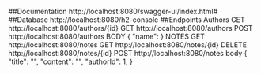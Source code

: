 ##Documentation 
http://localhost:8080/swagger-ui/index.html#
##Database 
http://localhost:8080/h2-console
##Endpoints
Authors
GET http://localhost:8080/authors/{id}
GET http://localhost:8080/authors
POST http://localhost:8080/authors
BODY 
{
"name": 
}
NOTES
GET http://localhost:8080/notes
GET http://localhost:8080/notes/{id}
DELETE http://localhost:8080/notes/{id}
POST http://localhost:8080/notes
body
    {
"title": "",
"content": "",
"authorId": 1,
    }